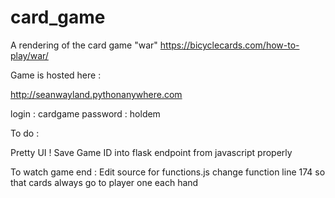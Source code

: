 # card_game

A rendering of the card game "war" 
https://bicyclecards.com/how-to-play/war/

Game is hosted here : 



http://seanwayland.pythonanywhere.com

login : cardgame
password : holdem 

To do : 

Pretty UI ! 
Save Game ID into flask endpoint from javascript properly 

To watch game end :
Edit source for functions.js change function line 174 so that cards always go to player one each hand 


